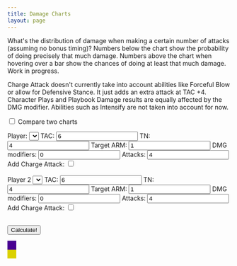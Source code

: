 ```yaml
---
title: Damage Charts
layout: page
---
```


What's the distribution of damage when making a certain number of attacks (assuming no bonus timing)? Numbers below the chart show the probability of doing precisely that much damage. Numbers above the chart when hovering over a bar show the chances of doing at least that much damage. Work in progress.

Charge Attack doesn't currently take into account abilities like Forceful Blow or allow for Defensive Stance. It just adds an extra attack at TAC +4. Character Plays and Playbook Damage results are equally affected by the DMG modifier. Abilities such as Intensify are not taken into account for now.

<input type="checkbox" id="compareCharts"> Compare two charts

<div id="mainplayer">
		Player:
		<select id="player">
		</select>
		TAC:
		<input id="TAC" value="6">
		TN:
		<input id="TN" value="4">
		Target ARM:
		<input id="ARM" value="1">
		DMG modifiers:
		<input id="dmgBoost" value="0">
		Attacks:
		<input id="attacks" value="4">
		Add Charge Attack: <input type="checkbox" id="doChargeAttack">
</div>

<div id="extraplayer">	
		<br />
		Player 2
		<select id="player2">
		</select>
		TAC:
		<input id="TAC2" value="6">
		TN:
		<input id="TN2" value="4">
		Target ARM:
		<input id="ARM2" value="1">
		DMG modifiers:
		<input id="dmgBoost2" value="0">
		Attacks:
		<input id="attacks2" value="4">
		Add Charge Attack: <input type="checkbox" id="doChargeAttack2">
</div>

<br />

<button type="button" id="calculateButton">Calculate!</button>	
<div id="chartkey">
	<div style="width:20px; height:20px; display: inline-block; background:#490092;"></div><div style="display: inline;" id="captainName"></div>
	<br />
	<div style="width:20px; height:20px; display: inline-block; background:#DBD100;"></div><div style="display: inline;" id="captainName2"></div>
</div>		
<ul class="barchart" id="thechart">
</ul>

<p id="debugMessages"><p>

<script src="../assets/js/players.js"></script>
<script src="../assets/js/damage-charts.js"></script>